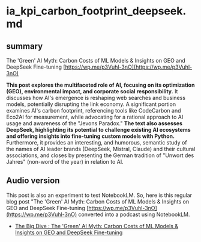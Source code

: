 # ia_kpi_carbon_footprint_deepseek.md


## summary
The 'Green' AI Myth: Carbon Costs of ML Models & Insights on GEO and DeepSeek Fine-tuning [https://wp.me/p3Vuhl-3nO](https://wp.me/p3Vuhl-3nO)

**This post explores the multifaceted role of AI, focusing on its optimization (GEO), environmental impact, and corporate social responsibility.** It discusses how AI's emergence is reshaping web searches and business models, potentially disrupting the link economy.  A significant portion examines AI's carbon footprint, referencing tools like CodeCarbon and Eco2AI for measurement, while advocating for a rational approach to AI usage and awareness of the "Jevons Paradox." **The text also assesses DeepSeek, highlighting its potential to challenge existing AI ecosystems and offering insights into fine-tuning custom models with Python.** Furthermore, it provides an interesting, and humorous, semantic study of the names of AI leader brands (DeepSeek, Mistral, Claude) and their cultural associations, and closes by presenting the German tradition of "Unwort des Jahres" (non-word of the year) in relation to AI.


## Audio version
This post is also an experiment to test NotebookLM. So, here is this regular blog post "The 'Green' AI Myth: Carbon Costs of ML Models & Insights on GEO and DeepSeek Fine-tuning [https://wp.me/p3Vuhl-3nO](https://wp.me/p3Vuhl-3nO) converted into a podcast using NotebookLM.

- [The Big Dive : The 'Green' AI Myth: Carbon Costs of ML Models & Insights on GEO and DeepSeek Fine-tuning](https://on.soundcloud.com/PVzHx8TEb5b65HHg9)



